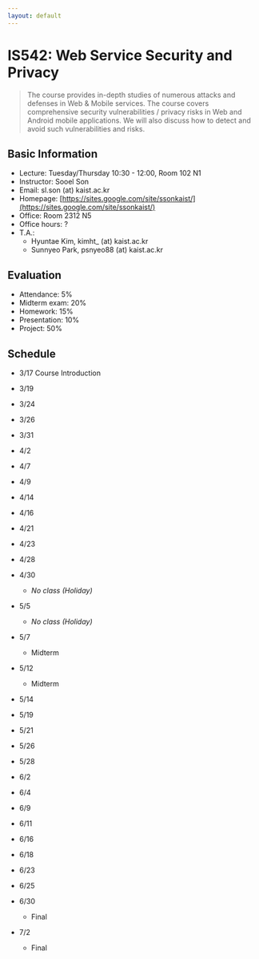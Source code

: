 ```yaml
---
layout: default
---
```


# **IS542**: Web Service Security and Privacy 

> The course provides in-depth studies of numerous attacks and defenses in Web & Mobile services. The course covers comprehensive security vulnerabilities / privacy risks in Web and Android mobile applications. We will also discuss how to detect and avoid such vulnerabilities and risks. 

## Basic Information
 * Lecture: Tuesday/Thursday 10:30 - 12:00, Room 102 N1
 * Instructor: Sooel Son
 * Email: sl.son (at) kaist.ac.kr
 * Homepage: [https://sites.google.com/site/ssonkaist/](https://sites.google.com/site/ssonkaist/)
 * Office: Room 2312 N5
 * Office hours: ?
 * T.A.: 
   * Hyuntae Kim, kimht\_ (at) kaist.ac.kr
   * Sunnyeo Park, psnyeo88 (at) kaist.ac.kr

## Evaluation
 * Attendance: 5%
 * Midterm exam: 20% 
 * Homework: 15%
 * Presentation: 10%
 * Project: 50%

## Schedule

- 3/17 Course Introduction

- 3/19

- 3/24

- 3/26

- 3/31

- 4/2

- 4/7

- 4/9

- 4/14

- 4/16

- 4/21

- 4/23

- 4/28

- 4/30
  - _No class (Holiday)_

- 5/5
  - _No class (Holiday)_

- 5/7
  - Midterm

- 5/12
  - Midterm

- 5/14

- 5/19

- 5/21

- 5/26

- 5/28

- 6/2

- 6/4

- 6/9

- 6/11

- 6/16

- 6/18

- 6/23

- 6/25

- 6/30
  - Final

- 7/2
  - Final
